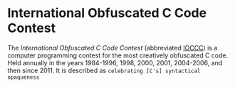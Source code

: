 # International Obfuscated C Code Contest

The _International Obfuscated C Code Contest_ (abbreviated [IOCCC](http://www.ioccc.org/)) is a computer programming contest for the most creatively obfuscated C code. Held annually in the years 1984-1996, 1998, 2000, 2001, 2004-2006, and then since 2011. It is described as `celebrating [C's] syntactical opaqueness`
